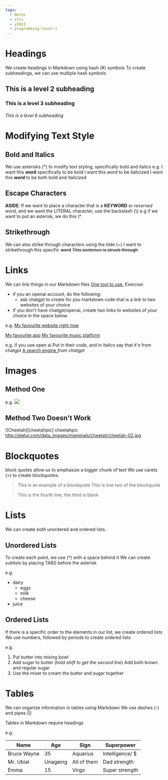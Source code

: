 ```yaml
---
tags:
  - Notes
  - slss
  - y2023
  - programming-level-1
---
```

# Headings
We create headings in Markdown using hash (#) symbols 
To create subheadings, we can use multiple hash symbols
## This is a level 2 subheading

### This is a level 3 subheading

###### This is a level 6 subheading


# Modifying Text Style
## Bold and Italics
We use asterisks (\*) to modify text styling, specifically bold and italics
e.g.
I want this **word** specifically to be bold
I want this *word* to be italicized
I want this ***word*** to be both bold and italicized

## Escape Characters
**ASIDE**: If we want to place a character that is a **KEYWORD** or *reserved word*, and we want the LITERAL character, use the backslash (\\)
	e.g if we want to put an asterisk, we do this \\\*

## Strikethrough
We can also strike through characters using the tilde (~)
I want to strikethrough this specific ~~word~~
~~This sentence is struck through~~


# Links
We can link things in our Markdown files
[One tool to use.](https://chat.openai.com)
Exercise:
* if you an openai account, do the following:
	* ask chatgpt to create for you markdown code that is a link to two websites of your choice 
* If you don't have chatgpt/openai, create two links to websites of your choice in the space below

e.g. [My favourite website right now](https://chrome.google.com/webstore/category/extensions?hl=en)

[My favourite app](https://www.youtube.com/)
[My favourite music platform](https://open.spotify.com/)

e.g. if you use open ai
Put in their code, and in italics say that it's from chatgpt
[A search engine ](https://google.com) *from chatgpt*


# Images

## Method One
e.g.
![](http://elelur.com/data_images/mammals/cheetah/cheetah-02.jpg)

## Method Two Doesn't Work
![Cheetah][cheetahpic]
cheetahpic http://elelur.com/data_images/mammals/cheetah/cheetah-02.jpg

# Blockquotes
block quotes allow us to emphasize a bigger chunk of text
We use carets (>) to create blockquotes.

> This is an example of a blockquote
> This is line two of the blockquote
>
> This is the fourth line; the third is blank

# Lists 
We can create both unordered and ordered lists.
## Unordered Lists

To create each point, we use (\*) with a space behind it
We can create sublists by placing TABS before the asterisk

e.g.
* dairy
	* eggs
	* milk
	* cheese
* juice 


## Ordered Lists
If there is a specific order to the elements in our list, we create ordered lists
We use numbers, followed by periods to create ordered lists

e.g.
1. Put butter into mixing bowl
2. Add sugar to butter (*hold shift to get the second line*)
   Add both brown and regular sugar
3. Use the mixer to cream the butter and sugar together

# Tables 
We can organize information in tables using Markdown
We use dashes (-) and pipes (|)

Tables in Markdown require headings 

e.g.

| Name         | Age         | Sign         | Superpower       |
| ---          | ---         | ---          | ---              |
| Bruce Wayne  | 35          | Aquarius     | Intelligence/ $  |
| Mr. Ubial    | Unagaing    | All of them  | Dad strength     |
| Emma         | 15          | Virgo        | Super strength   | 

